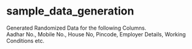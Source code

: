 # sample_data_generation
Generated Randomized Data for the following Columns. <br/>
Aadhar No., Mobile No., House No, Pincode, Employer Details, Working Conditions etc.
